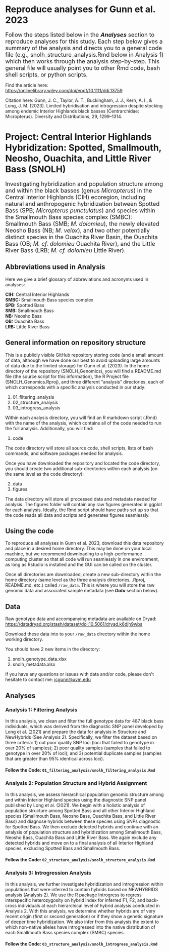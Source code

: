 # Reproduce analyses for Gunn et al. 2023
<font size="+1">Follow the steps listed below in the <b><i>Analyses</i></b> section to reproduce analyses for this study. Each step below gives a summary of the analysis and directs you to a general code file (e.g., snolh_structure_analysis.Rmd below in Analysis 1) which then works through the analysis step-by-step. This general file will usually point you to other Rmd code, bash shell scripts, or python scripts.</font>

Find the article here: <a href="url">https://onlinelibrary.wiley.com/doi/epdf/10.1111/ddi.13759</a>

Citation here: Gunn, J. C., Taylor, A. T., Buckingham, J. J., Kern, A. I., & Long, J. M. (2023). Limited hybridisation and introgression despite stocking among endemic Interior Highlands black basses (Centrarchidae: Micropterus). Diversity and Distributions, 29, 1299–1314.

# Project: Central Interior Highlands Hybridization: Spotted, Smallmouth, Neosho, Ouachita, and Little River Bass (SNOLH)
<font size="+1">Investigating hybridization and population structure among and within the black basses (genus <i>Micropterus</i>) in the Central Interior Highlands (CIH) ecoregion, including natural and anthropogenic hybridization between Spotted Bass (SPB; <i>Micropterus punctulatus</i>) and species within the Smallmouth Bass species complex (SMBC): Smallmouth Bass (SMB; <i>M. dolomieu</i>), the newly elevated Neosho Bass (NB; <i>M. velox</i>), and two other potentially distinct species in the Ouachita River Basin, the Ouachita Bass (OB; <i>M. cf. dolomieu </i> Ouachita River), and the Little River Bass (LRB; <i>M. cf. dolomieu </i> Little River).</font>

## Abbreviations used in Analysis
Here we give a brief glossary of abbreviations and acronyms used in analyses:

<b>CIH:</b> Central Interior Highlands <br>
<b>SMBC:</b> Smallmouth Bass species complex <br>
<b>SPB:</b> Spotted Bass <br>
<b>SMB:</b> Smallmouth Bass <br>
<b>NB:</b> Neosho Bass <br>
<b>OB:</b> Ouachita Bass <br>
<b>LRB:</b> Little River Bass <br>

## General information on repository structure
This is a publicly visible GitHub repository storing code (and a small amount of data, although we have done our best to avoid uploading large amounts of data due to the limited storage) for Gunn et al. (2023). In the home directory of the repository (SNOLH_Genomics), you will find a README.md file (the source script for this information), the R Project file (SNOLH_Genomics.Rproj), and three different "analysis" directories, each of which corresponds with a specific analysis conducted in our study:

1) 01_filtering_analysis
2) 02_structure_analysis
3) 03_introgress_analysis

Within each analysis directory, you will find an R markdown script (.Rmd) with the name of the analysis, which contains all of the code needed to run the full analysis. Additionally, you will find:

1) code

The code directory will store all source code, shell scripts, lists of bash commands, and software packages needed for analysis. 

Once you have downloaded the repository and located the code directory, you should create two additional sub-directories within each analysis (on the same level as the code directory):

2) data
3) figures

The data directory will store all processed data and metadata needed for analysis. The figures folder will contain any raw figures generated in ggplot for each analysis. Ideally, the Rmd script should have paths set up so that the code reads all data and scripts and generates figures seamlessly.

## Using the code
To reproduce all analyses in Gunn et al. 2023, download this data repository and place in a desired home directory. This may be done on your local machine, but we recommend downloading to a high-performance computing cluster so that all code will run seamlessly in one environment, as long as Rstudio is installed and the GUI can be called on the cluster.

Once all directories are downloaded, create a new sub-directory within the home directory (same level as the three analysis directories, .Rproj, README.md, etc.) called `/raw_data`. This is where you will store the raw genomic data and associated sample metadata (see <i><b>Data</i></b> section below).

## Data
Raw genotype data and accompanying metadata are available on Dryad: <a href="url">https://datadryad.org/stash/dataset/doi:10.5061/dryad.k6djh9wbs</a>

Download these data into to your `/raw_data` directory within the home working directory.

You should have 2 new items in the directory: <br>

1. snolh_genotype_data.xlsx <br>
2. snolh_metadata.xlsx <br>

If you have any questions or issues with data and/or code, please don't hesitate to contact me: jcgunn@uvm.edu

## Analyses

### Analysis 1: Filtering Analysis
In this analysis, we clean and filter the full genotype data for 487 black bass individuals, which was derived from the diagnostic SNP panel developed by Long et al. (2021) and prepare the data for analysis in Structure and NewHybrids (See Analysis 2). Specifically, we filter the dataset based on three criteria: 1) out poor quality SNP loci (loci that failed to genotype in over 20% of samples); 2) poor quality samples (samples that failed to genotype in over 20% of loci); and 3) potential duplicate samples (samples that are greater than 95% identical across loci).

#### Follow the Code: `01_filtering_analysis/snolh_filtering_analysis.Rmd`

### Analysis 2: Population Structure and Hybrid Assignment
In this analysis, we assess hierarchical population genomic structure among and within Interior Highland species using the diagnostic SNP panel published by Long et al. (2021). We begin with a holistic analysis of population structure among Spotted Bass and all other Interior Highland species (Smallmouth Bass, Neosho Bass, Ouachita Bass, and Little River Bass) and diagnose hybrids between these species using SNPs diagnostic for Spotted Bass. We then exclude detected hybrids and continue with an analysis of population structure and hybridization among Smallmouth Bass, Neosho Bass, Ouachita Bass and Little River Bass. We again exclude any detected hybrids and move on to a final analysis of all Interior Highland species, excluding Spotted Bass and Smallmouth Bass.

#### Follow the Code: `02_structure_analysis/snolh_structure_analysis.Rmd`

### Analysis 3: Introgression Analysis
In this analysis, we further investigate hybridization and introgression within populations that were inferred to contain hybrids based on NEWHYBRIDS analysis (Analysis 2). We use the R package Introgress to regress interspecific heterozygosity on hybrid index for inferred F1, F2, and back-cross individuals at each hierarchical level of hybrid analysis conducted in Analysis 2. With this analysis, we determine whether hybrids are of very recent origin (first or second generation) or if they show a genetic signature of deeper time hybridization. We also infer from this analysis the extent to which non-native alleles have introgressed into the native distribution of each Smallmouth Bass species complex (SMBC) species.

#### Follow the Code: `03_structure_analysis/snolh_introgress_analysis.Rmd`

